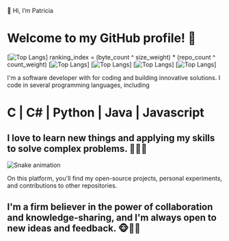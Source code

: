 👋 Hi, I’m Patricia
<h1>Welcome to my GitHub profile! 👻</h1> 

[![Top Langs](https://github-readme-stats.vercel.app/api/top-langs/?username=xic-let)]
ranking_index = (byte_count ^ size_weight) * (repo_count ^ count_weight)
[![Top Langs](https://github-readme-stats.vercel.app/api/top-langs/?username=xic_let&size_weight=0.5&count_weight=0.5)]
[![Top Langs](https://github-readme-stats.vercel.app/api/top-langs/?username=xic-let&exclude_repo=github-readme-stats,xic-let.github.io)]
[![Top Langs](https://github-readme-stats.vercel.app/api/top-langs/?username=xic-let&langs_count=10)]
[![Top Langs](https://github-readme-stats.vercel.app/api/top-langs/?username=xic-let&layout=donut)]

I'm a software developer with for coding and building innovative solutions. 
I code in several programming languages, including <h1> C | C# | Python | Java | Javascript </h1>
<h2> I love to learn new things and applying my skills to solve complex problems. 🤯🤯🤯 </h2>

![Snake animation](https://github.com/xic-let/xic-let/blob/output/github-contribution-grid-snake.svg)

On this platform, you'll find my open-source projects, personal experiments, and contributions to other repositories. 
<h2>I'm a firm believer in the power of collaboration and knowledge-sharing, and I'm always open to new ideas and feedback.
🐵🙈🙊</h2>


<!---
xic-let/xic-let is a ✨ special ✨ repository because its `README.md` (this file) appears on your GitHub profile.
You can click the Preview link to take a look at your changes.
--->
